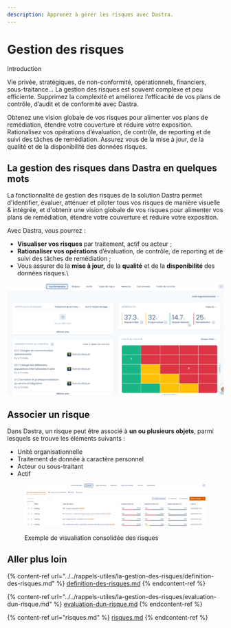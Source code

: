 ```yaml
---
description: Apprenez à gérer les risques avec Dastra.
---
```


# Gestion des risques

Introduction

Vie privée,  stratégiques, de non-conformité, opérationnels, financiers, sous-traitance... La gestion des risques est souvent complexe et peu efficiente. Supprimez la complexité et améliorez l’efficacité de vos plans de contrôle, d’audit et de conformité avec Dastra.

Obtenez une vision globale de vos risques pour alimenter vos plans de remédiation, étendre votre couverture et réduire votre exposition. Rationalisez vos opérations d’évaluation, de contrôle, de reporting et de suivi des tâches de remédiation. Assurez vous de la mise à jour, de la qualité et de la disponibilité des données risques.

## La gestion des risques dans Dastra en quelques mots

La fonctionnalité de gestion des risques de la solution Dastra permet d'identifier, évaluer, atténuer et piloter tous vos risques de manière visuelle & intégrée, et d'obtenir une vision globale de vos risques pour alimenter vos plans de remédiation, étendre votre couverture et réduire votre exposition.&#x20;

Avec Dastra, vous pourrez :

* **Visualiser vos risques** par traitement, actif ou acteur ;
* **Rationaliser vos opérations** d’évaluation, de contrôle, de reporting et de suivi des tâches de remédiation ;
* Vous assurer de la **mise à jour,** de la **qualité** et de la **disponibilité** des données risques.\


![Tuile de synthèse des risques](<../../.gitbook/assets/Capture d’écran 2022-03-15 140621.png>)

## Associer un risque&#x20;

Dans Dastra, un risque peut être associé à **un ou plusieurs objets**, parmi lesquels se trouve les éléments suivants : &#x20;

* Unité organisationnelle
* Traitement de donnée à caractère personnel
* Acteur ou sous-traitant
* Actif&#x20;

<figure><img src="../../.gitbook/assets/image (282).png" alt=""><figcaption><p>Exemple de visualiation consolidée des risques</p></figcaption></figure>

## Aller plus loin

{% content-ref url="../../rappels-utiles/la-gestion-des-risques/definition-des-risques.md" %}
[definition-des-risques.md](../../rappels-utiles/la-gestion-des-risques/definition-des-risques.md)
{% endcontent-ref %}

{% content-ref url="../../rappels-utiles/la-gestion-des-risques/evaluation-dun-risque.md" %}
[evaluation-dun-risque.md](../../rappels-utiles/la-gestion-des-risques/evaluation-dun-risque.md)
{% endcontent-ref %}

{% content-ref url="risques.md" %}
[risques.md](risques.md)
{% endcontent-ref %}



